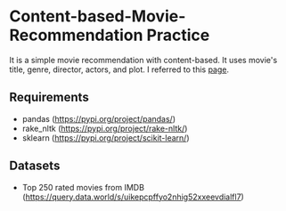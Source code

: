 # Content-based-Movie-Recommendation Practice

It is a simple movie recommendation with content-based.
It uses movie's title, genre, director, actors, and plot.
I referred to this [page](https://towardsdatascience.com/how-to-build-from-scratch-a-content-based-movie-recommender-with-natural-language-processing-25ad400eb243).



## Requirements
- pandas (https://pypi.org/project/pandas/)
- rake_nltk (https://pypi.org/project/rake-nltk/)
- sklearn (https://pypi.org/project/scikit-learn/)



## Datasets
- Top 250 rated movies from IMDB (https://query.data.world/s/uikepcpffyo2nhig52xxeevdialfl7)
